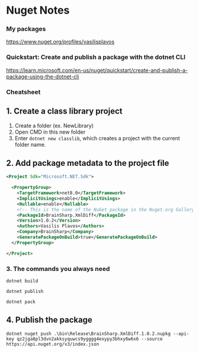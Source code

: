 # Nuget Notes

### My packages
https://www.nuget.org/profiles/vasilisplavos

### Quickstart: Create and publish a package with the dotnet CLI
https://learn.microsoft.com/en-us/nuget/quickstart/create-and-publish-a-package-using-the-dotnet-cli


### Cheatsheet

## 1. Create a class library project
1. Create a folder (ex. NewLibrary)
2. Open CMD in this new folder
3. Enter `dotnet new classlib`, which creates a project with the current folder name.

## 2. Add package metadata to the project file

```xml
<Project Sdk="Microsoft.NET.Sdk">

  <PropertyGroup>
    <TargetFramework>net8.0</TargetFramework>
    <ImplicitUsings>enable</ImplicitUsings>
    <Nullable>enable</Nullable>
    <!-- This is the name of the NuGet package in the Nuget.org Gallery -->
    <PackageId>BrainSharp.XmlDiff</PackageId>
    <Version>1.0.2</Version>
    <Authors>Vasilis Plavos</Authors>
    <Company>BrainSharp</Company>
    <GeneratePackageOnBuild>true</GeneratePackageOnBuild>
  </PropertyGroup>

</Project>
```

### 3. The commands you always need
```dotnetcli
dotnet build

dotnet publish

dotnet pack
```


## 4. Publish the package
```
dotnet nuget push .\bin\Release\BrainSharp.XmlDiff.1.0.2.nupkg --api-key qz2jga8pl3dvn2akksyquwcs9ygggg4exypy3bhxy6w6x6 --source https://api.nuget.org/v3/index.json
```

